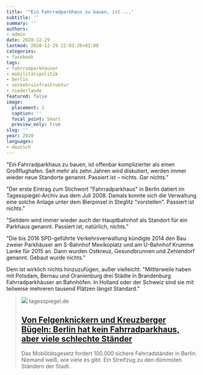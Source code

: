 ```yaml
---
title: '"Ein Fahrradparkhaus zu bauen, ist ...'
subtitle: ''
summary: ''
authors:
- admin
date: 2020-12-29
lastmod: 2020-12-29 22:03:26+01:00
categories:
- facebook
tags:
- fahrradparkhäuser
- mobilitätspolitik
- berlin
- verkehrsinfrastruktur
- niederlande
featured: false
image:
  placement: 1
  caption: ''
  focal_point: Smart
  preview_only: true
slug: ''
year: 2020
languages:
- deutsch
---
```


"Ein Fahrradparkhaus zu bauen, ist offenbar komplizierter als einen Großflughafen. Seit mehr als zehn Jahren wird diskutiert, werden immer wieder neue Standorte genannt. Passiert ist – nichts. Gar nichts."

"Der erste Eintrag zum Stichwort "Fahrradparkhaus" in Berlin datiert im Tagesspiegel-Archiv aus dem Juli 2008. Damals konnte sich die Verwaltung eine solche Anlage unter dem Bierpinsel in Steglitz "vorstellen". Passiert ist nichts."

"Seitdem wird immer wieder auch der Hauptbahnhof als Standort für ein Parkhaus genannt. Passiert ist, natürlich, nichts."

"Die bis 2016 SPD-geführte Verkehrsverwaltung kündigte 2014 den Bau zweier Parkhäuser am S-Bahnhof Mexikoplatz und am U-Bahnhof Krumme Lanke für 2015 an. Dann wurden Ostkreuz, Gesundbrunnen und Zehlendorf genannt. Gebaut wurde nichts."

Dem ist wirklich nichts hinzuzufügen, außer vielleicht: "Mittlerweile haben mit Potsdam, Bernau und Oranienburg drei Städte in Brandenburg Fahrradparkhäuser an Bahnhöfen. In Holland oder der Schweiz sind sie mit teilweise mehreren tausend Plätzen längst Standard."
> [![](https://www.tagesspiegel.de/berlin/images/neuer-inhalt-6283/alternates/BASE_16_9_W1400/neuer-inhalt-6283.jpeg)](https://www.tagesspiegel.de/berlin/von-felgenknickern-und-kreuzberger-buegeln-berlin-hat-kein-fahrradparkhaus-aber-viele-schlechte-staender/26751326.html)
> tagesspiegel.de
> ## [Von Felgenknickern und Kreuzberger Bügeln: Berlin hat kein Fahrradparkhaus, aber viele schlechte Ständer](https://www.tagesspiegel.de/berlin/von-felgenknickern-und-kreuzberger-buegeln-berlin-hat-kein-fahrradparkhaus-aber-viele-schlechte-staender/26751326.html)
>
>Das Mobilitätsgesetz fordert 100.000 sichere Fahrradständer in Berlin. Niemand weiß, wie viele es gibt. Ein Streifzug zu den dümmsten Ständern der Stadt.
